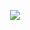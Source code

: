 <p align='center'>
    <img src="https://capsule-render.vercel.app/api?type=waving&color=auto&height=350&section=header&text=Welcome%20to%20Dongurame&fontSize=70&animation=fadeIn&fontAlignY=25&desc=Frontend%20developer%20Jaewoong%20Park!!&descAlignY=51&descAlign=77"/>
</p>

